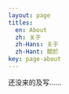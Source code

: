 ```yaml
---
layout: page
titles:
  en: About
  zh: 关于
  zh-Hans: 关于
  zh-Hant: 關於
key: page-about
---
```


还没来的及写......

